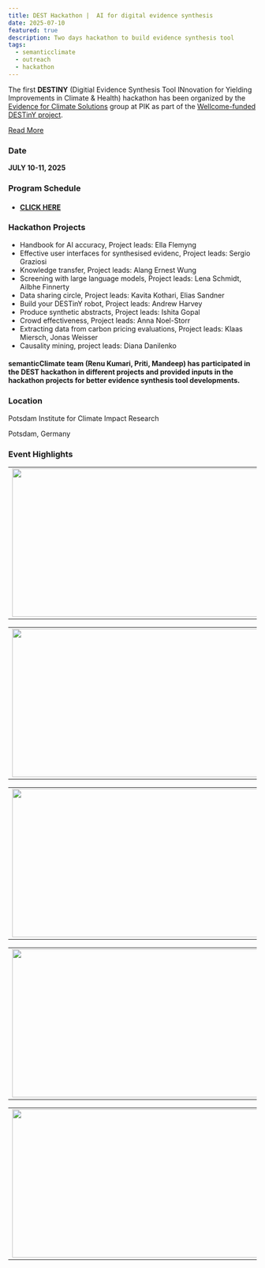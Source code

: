 ```yaml
---
title: DEST Hackathon |  AI for digital evidence synthesis
date: 2025-07-10
featured: true
description: Two days hackathon to build evidence synthesis tool  
tags:
  - semanticclimate
  - outreach
  - hackathon
---
```


The first **DESTINY** (Digitial Evidence Synthesis Tool INnovation for Yielding Improvements in Climate & Health) hackathon has been organized by the [Evidence for Climate Solutions](https://www.pik-potsdam.de/en/institute/departments/climate-economics-and-policy/research/evidence-for-climate-solutions) group at PIK as part of the [Wellcome-funded DESTinY project](https://destiny-evidence.github.io/website/).

[Read More](https://destiny-evidence.github.io/website/events/2025-07_hackathon/#top)

### Date

**JULY 10-11, 2025**

### Program Schedule

- #### [CLICK HERE](https://airtable.com/appgWqrMCT253D82m/shrbh67JnUgrmfYVO/tblLCZXu8NNVZanuO)

### Hackathon Projects

- Handbook for AI accuracy, Project leads: Ella Flemyng
- Effective user interfaces for synthesised evidenc, Project leads: Sergio Graziosi 
- Knowledge transfer, Project leads: Alang Ernest Wung
- Screening with large language models, Project leads: Lena Schmidt, Ailbhe Finnerty
- Data sharing circle, Project leads: Kavita Kothari, Elias Sandner
- Build your DESTinY robot, Project leads: Andrew Harvey
- Produce synthetic abstracts, Project leads: Ishita Gopal
- Crowd effectiveness, Project leads: Anna Noel-Storr
- Extracting data from carbon pricing evaluations, Project leads: Klaas Miersch, Jonas Weisser
- Causality mining, project leads: Diana Danilenko

#### semanticClimate team (Renu Kumari, Priti, Mandeep) has participated in the DEST hackathon in different projects and provided inputs in the hackathon projects for better evidence synthesis tool developments.     

### Location

Potsdam Institute for Climate Impact Research

Potsdam, Germany 

### Event Highlights

<table>
<tr>
<td><img src='{{ "/static/img/events_all/DEST_pic1.jpeg" | url }}' width="500" height="300"></td>
<td><img src='{{ "/static/img/events_all/DEST_pic2.jpeg" | url }}' width="500" height="300"></td>
</tr>   
</table>

<table>
<tr>
<td><img src='{{ "/static/img/events_all/DEST_pic3.jpg" | url }}' width="500" height="300"></td>
<td><img src='{{ "/static/img/events_all/DEST_pic4.jpeg" | url }}' width="500" height="300"></td>
</tr>   
</table>

<table>
<tr>
<td><img src='{{ "/static/img/events_all/DEST_pic5.jpg" | url }}' width="500" height="300"></td>
<td><img src='{{ "/static/img/events_all/DEST_pic6.jpg" | url }}' width="500" height="300"></td>
</tr>   
</table>

<table>
<tr>
<td><img src='{{ "/static/img/events_all/DEST_pic7.jpg" | url }}' width="500" height="300"></td>
<td><img src='{{ "/static/img/events_all/DEST_pic8.jpg" | url }}' width="500" height="300"></td>
</tr>   
</table>

<table>
<tr>
<td><img src='{{ "/static/img/events_all/DEST_pic9.jpg" | url }}' width="500" height="300"></td>
<td><img src='{{ "/static/img/events_all/DEST_pic10.jpg" | url }}' width="500" height="300"></td>
</tr>   
</table>


